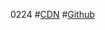 0224    #[CDN](https://cdn.jsdelivr.net/gh/winifre/data/source/0226.7z)   #[Github](https://raw.githubusercontent.com/winifre/data/main/source/0226.7z)
